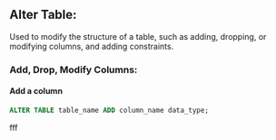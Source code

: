 
## Alter Table: 

Used to modify the structure of a table, such as adding, dropping, or modifying columns, and adding constraints. 

### Add, Drop, Modify Columns: 


#### Add a column
```sql 
ALTER TABLE table_name ADD column_name data_type; 
```
 
fff
